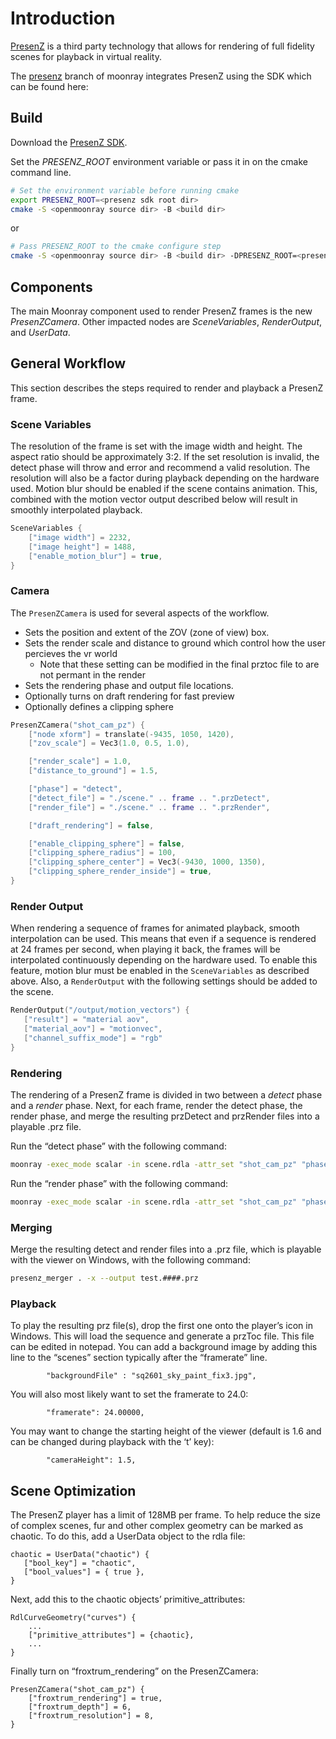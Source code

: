 # Introduction

[PresenZ](https://www.presenzvr.com) is a third party technology that allows
for rendering of full fidelity scenes for playback in virtual reality.

The [presenz](https://github.com/dreamworksanimation/openmoonray/tree/release/moonray)
branch of moonray integrates PresenZ using the SDK which can be found here:

## Build

Download the [PresenZ SDK](https://github.com/Parallaxter-team/PresenZ-SDK).

Set the *PRESENZ_ROOT* environment variable or pass it in on the cmake command line.

```bash
# Set the environment variable before running cmake
export PRESENZ_ROOT=<presenz sdk root dir>
cmake -S <openmoonray source dir> -B <build dir>
```

or

```bash
# Pass PRESENZ_ROOT to the cmake configure step
cmake -S <openmoonray source dir> -B <build dir> -DPRESENZ_ROOT=<presenz sdk root dir>
```

## Components
The main Moonray component used to render PresenZ frames is the new *PresenZCamera*.
Other impacted nodes are *SceneVariables*, *RenderOutput*, and *UserData*.

## General Workflow
This section describes the steps required to render and playback a PresenZ frame.

### Scene Variables
The resolution of the frame is set with the image width and height.  The aspect ratio should be approximately 3:2.
If the set resolution is invalid, the detect phase will throw and error and recommend a valid resolution.  The resolution
will also be a factor during playback depending on the hardware used.   Motion blur should be enabled if the scene
contains animation.   This, combined with the motion vector output described below will result in smoothly
interpolated playback.
```lua
SceneVariables {
    ["image width"] = 2232,
    ["image height"] = 1488,
    ["enable_motion_blur"] = true,
}
```

### Camera 
The `PresenZCamera` is used for several aspects of the workflow.
* Sets the position and extent of the ZOV (zone of view) box.
* Sets the render scale and distance to ground which control how the user percieves the vr world
    * Note that these setting can be modified in the final prztoc file to are not permant in the render
* Sets the rendering phase and output file locations.
* Optionally turns on draft rendering for fast preview
* Optionally defines a clipping sphere

```lua
PresenZCamera("shot_cam_pz") {
    ["node xform"] = translate(-9435, 1050, 1420),
    ["zov_scale"] = Vec3(1.0, 0.5, 1.0),

    ["render_scale"] = 1.0,
    ["distance_to_ground"] = 1.5,

    ["phase"] = "detect",
    ["detect_file"] = "./scene." .. frame .. ".przDetect",
    ["render_file"] = "./scene." .. frame .. ".przRender",

    ["draft_rendering"] = false,

    ["enable_clipping_sphere"] = false,
    ["clipping_sphere_radius"] = 100,
    ["clipping_sphere_center"] = Vec3(-9430, 1000, 1350),
    ["clipping_sphere_render_inside"] = true,
}
```

### Render Output
When rendering a sequence of frames for animated playback, smooth interpolation can be used.  This
means that even if a sequence is rendered at 24 frames per second, when playing it back, the frames
will be interpolated continuously depending on the hardware used.  To enable this feature, motion blur
must be enabled in the `SceneVariables` as described above.  Also, a `RenderOutput` with the following
settings should be added to the scene.  
```lua
RenderOutput("/output/motion_vectors") {
   ["result"] = "material aov",
   ["material_aov"] = "motionvec",
   ["channel_suffix_mode"] = "rgb"
}
```

### Rendering
The rendering of a PresenZ frame is divided in two between a *detect* phase and a *render* phase.
Next, for each frame,  render the detect phase, the render phase, and merge the resulting przDetect
and przRender files into a playable .prz file.

Run the “detect phase” with the following command:
```bash
moonray -exec_mode scalar -in scene.rdla -attr_set "shot_cam_pz" "phase" 0
```

Run the “render phase” with the following command:
```bash
moonray -exec_mode scalar -in scene.rdla -attr_set "shot_cam_pz" "phase" 1
```


### Merging
Merge the resulting detect and render files into a .prz file, which is playable with the viewer on Windows, with the following command:
```bash
presenz_merger . -x --output test.####.prz
```

### Playback
To play the resulting prz file(s), drop the first one onto the player’s icon in Windows.
This will load the sequence and generate a przToc file.  This file can be edited in notepad.
You can add a background image by adding this line to the “scenes” section typically after the “framerate” line.

```
		"backgroundFile" : "sq2601_sky_paint_fix3.jpg",
```

You will also most likely want to set the framerate to 24.0:

```
		"framerate": 24.00000,
```

You may want to change the starting height of the viewer (default is 1.6 and can be changed during
playback with the ‘t’ key):

```
		"cameraHeight": 1.5,
```

## Scene Optimization
The PresenZ player has a limit of 128MB per frame.   To help reduce the size of complex scenes, fur and other complex
geometry can be marked as chaotic.  To do this, add a UserData object to the rdla file:

```
chaotic = UserData("chaotic") {
   ["bool_key"] = "chaotic",
   ["bool_values"] = { true },
}
```

Next, add this to the chaotic objects’ primitive_attributes:

```
RdlCurveGeometry("curves") {
    ...
    ["primitive_attributes"] = {chaotic},
    ...
}
```

Finally turn on “froxtrum_rendering” on the PresenZCamera:

```
PresenZCamera("shot_cam_pz") {
    ["froxtrum_rendering"] = true,
    ["froxtrum_depth"] = 6,
    ["froxtrum_resolution"] = 8,
}
```

